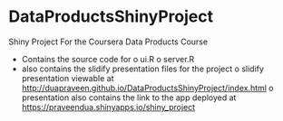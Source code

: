 # DataProductsShinyProject
Shiny Project For the Coursera Data Products Course

 - Contains the source code for
   o ui.R
   o server.R
 - also contains the slidify presentation files for the project
   o slidify presentation viewable at http://duapraveen.github.io/DataProductsShinyProject/index.html
   o presentation also contains the link to the app deployed at https://praveendua.shinyapps.io/shiny_project

